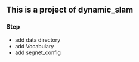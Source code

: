 ## This is a project of dynamic_slam
### Step
* add data directory
* add Vocabulary
* add segnet_config
